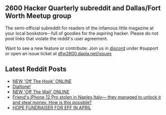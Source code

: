 ## 2600 Hacker Quarterly subreddit and Dallas/Fort Worth Meetup group
The semi-official subreddit for readers of the infamous little magazine at your local bookstore--full of goodies for the aspiring hacker. Please do not post links that violate the reddit's user agreement.

Want to see a new feature or contribute: 
Join us in [discord](https://dfw2600.dapla.net/chat) under #support or open an issue ticket at [dfw2600.dapla.net/issues](https://dfw2600.dapla.net/issues)

## Latest Reddit Posts
<!-- BLOG-POST-LIST:START -->
- [NEW 'Off The Hook' ONLINE](https://2600.com/hook/09-04-2025)
- [Dialtone!](https://www.reddit.com/r/2600/comments/1jv9440/dialtone/)
- [NEW 'Off The Wall' ONLINE](https://2600.com/wall/08-04-2025)
- [Friend's iPhone 12 Pro stolen in Naples Italy— they managed to unlock it and steal money. How is this possible?](https://www.reddit.com/r/2600/comments/1jqtgfn/friends_iphone_12_pro_stolen_in_naples_italy_they/)
- [HOPE FUNDRAISER FOR EFF IN APRIL](https://2600.com/content/hope-fundraiser-eff-april)
<!-- BLOG-POST-LIST:END -->
